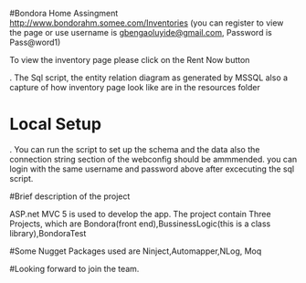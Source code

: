 
#Bondora Home Assingment 
http://www.bondorahm.somee.com/Inventories (you can register to view the page  or use username is gbengaoluyide@gmail.com, Password is Pass@word1) 

To view the inventory page please click on the Rent Now button

. The Sql script, the entity relation diagram as generated by MSSQL also a capture of how inventory page look like are in the resources folder 
# Local Setup
. You can run the script to set up the schema and the data also the connection string section of the webconfig should be ammmended.
you can login with the same username and password above after excecuting the sql script.

#Brief description of the project

ASP.net MVC 5 is used to develop the app.
The project contain Three Projects, which are Bondora(front end),BussinessLogic(this is a class library),BondoraTest

#Some Nugget Packages used are
Ninject,Automapper,NLog, Moq

#Looking forward to join the team.
